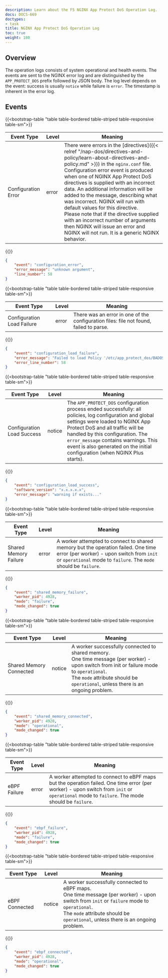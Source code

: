 ```yaml
---
description: Learn about the F5 NGINX App Protect DoS Operation Log.
docs: DOCS-669
doctypes:
- task
title: NGINX App Protect DoS Operation Log
toc: true
weight: 180
---
```


## Overview

The operation logs consists of system operational and health events. The events are sent to the NGINX error log and are distinguished by the `APP_PROTECT_DOS` prefix followed by JSON body. The log level depends on the event: success is usually `notice` while failure is `error`. The timestamp is inherent in the error log.

## Events

{{<bootstrap-table "table table-bordered table-striped table-responsive table-sm">}}

|Event Type|Level|Meaning|
|--------- |-----|------ |
|Configuration Error |error |There were errors in the [directives]({{< relref "/nap-dos/directives-and-policy/learn-about-directives-and-policy.md" >}}) in the `nginx.conf` file. <br> Configuration error event is produced when one of NGINX App Protect DoS directives is supplied with an incorrect data. An additional information will be added to the message, describing what was incorrect. NGINX will run with default values for this directive. <br> Please note that if the directive supplied with an incorrect number of arguments then NGINX will issue an error and NGINX will not run. It is a generic NGINX behavior.|

{{</bootstrap-table>}}

```json
{
    "event": "configuration_error",
    "error_message": "unknown argument",
    "line_number": 58
}
```

{{<bootstrap-table "table table-bordered table-striped table-responsive table-sm">}}

|Event Type|Level|Meaning|
|--------- |-----|------ |
|Configuration Load Failure |error |There was an error in one of the configuration files: file not found, failed to parse.|

{{</bootstrap-table>}}

```json
{
    "event": "configuration_load_failure",
    "error_message": "Failed to load Policy '/etc/app_protect_dos/BADOSDefaultPolicy.json' : Fail parse JSON Policy: malformed JSON string, neither tag, array, object, number, string or atom, at character offset 0 (before \"xxxx\\nhdjk\\n\\n555\\n\") \n.\n",
    "error_line_number": 58
}
```

{{<bootstrap-table "table table-bordered table-striped table-responsive table-sm">}}

|Event Type|Level|Meaning|
|--------- |-----|------ |
|Configuration Load Success | notice |The `APP_PROTECT_DOS` configuration process ended successfully: all policies, log configuration and global settings were loaded to NGINX App Protect DoS and all traffic will be handled by this configuration. The `error_message` contains warnings. This event is also generated on the initial configuration (when NGINX Plus starts).|

{{</bootstrap-table>}}

```json
{
    "event": "configuration_load_success",
    "software_version": "x.x.x.x.x",
    "error_message": "warning if exists..."
}
```

{{<bootstrap-table "table table-bordered table-striped table-responsive table-sm">}}

|Event Type|Level|Meaning|
|--------- |-----|------ |
|Shared Memory Failure |error |A worker attempted to connect to shared memory but the operation failed. One time error (per worker) - upon switch from `init` or `operational` mode to `failure`. The `mode` should be `failure`.|

{{</bootstrap-table>}}


```json
{
    "event": "shared_memory_failure",
    "worker_pid": 4928,
    "mode": "failure",
    "mode_changed": true
}
```

{{<bootstrap-table "table table-bordered table-striped table-responsive table-sm">}}

|Event Type|Level|Meaning|
|--------- |-----|------ |
|Shared Memory Connected |notice |A worker successfully connected to shared memory. <br>One time message (per worker) - upon switch from init or failure mode to `operational`. <br>The `mode` attribute should be `operational`, unless there is an ongoing problem.|

{{</bootstrap-table>}}

```json
{
    "event": "shared_memory_connected",
    "worker_pid": 4928,
    "mode": "operational",
    "mode_changed": true
}
```

{{<bootstrap-table "table table-bordered table-striped table-responsive table-sm">}}

|Event Type|Level|Meaning|
|--------- |-----|------ |
| eBPF Failure | error | A worker attempted to connect to eBPF maps but the operation failed. One time error (per worker) - upon switch from `init` or `operational` mode to `failure`. The mode should be `failure`.|

{{</bootstrap-table>}}


```json
{
    "event": "ebpf_failure",
    "worker_pid": 4928,
    "mode": "failure",
    "mode_changed": true
}
```

{{<bootstrap-table "table table-bordered table-striped table-responsive table-sm">}}

|Event Type|Level|Meaning|
|--------- |-----|------ |
| eBPF Connected | notice | A worker successfully connected to eBPF maps. <br>One time message (per worker) - upon switch from `init` or `failure` mode to `operational`. <br>The `mode` attribute should be `operational`, unless there is an ongoing problem. |

{{</bootstrap-table>}}

```json
{
    "event": "ebpf_connected",
    "worker_pid": 4928,
    "mode": "operational",
    "mode_changed": true
}
```
